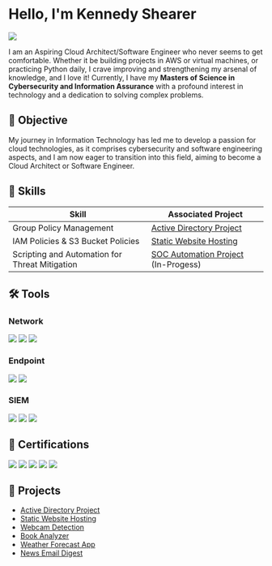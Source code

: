 # Hello, I'm Kennedy Shearer
<a href="https://www.linkedin.com/in/kennedyshearer"><img src="https://img.shields.io/badge/-LinkedIn-0072b1?&style=for-the-badge&logo=linkedin&logoColor=white" /></a>

I am an Aspiring Cloud Architect/Software Engineer who never seems to get comfortable. Whether it be building projects in AWS or virtual machines, or practicing Python daily, I crave improving and strengthening my arsenal of knowledge, and I love it! Currently, I have my **Masters of Science in Cybersecurity and Information Assurance** with a profound interest in technology and a dedication to solving complex problems.

## 🌱 Objective

My journey in Information Technology has led me to develop a passion for cloud technologies, as it comprises cybersecurity and software engineering aspects, and I am now eager to transition into this field, aiming to become a Cloud Architect or Software Engineer.

## 💪 Skills

| Skill                                         | Associated Project         |
|-----------------------------------------------|----------------------------|
| Group Policy Management                       | [Active Directory Project](https://github.com/kennedyshearer/Active-Directory-Project) |
| IAM Policies & S3 Bucket Policies             | [Static Website Hosting](https://github.com/kennedyshearer/Static-Website-Hosting) |
| Scripting and Automation for Threat Mitigation | [SOC Automation Project](https://github.com/kennedyshearer/SOC-Automation-Project) (In-Progess) |


## 🛠️ Tools

### Network
<div>
    <img src="https://img.shields.io/badge/-Wireshark-1679A7?&style=for-the-badge&logo=Wireshark&logoColor=white" />
    <img src="https://img.shields.io/badge/-Suricata-EF3B2D?&style=for-the-badge&logo=Suricata&logoColor=white" />
    <img src="https://img.shields.io/badge/-Zeek-777BB4?&style=for-the-badge&logo=Zeek&logoColor=white" />
</div>

### Endpoint
<div>
    <img src="https://img.shields.io/badge/-Microsoft_Defender_for_Endpoint-00A4EF?&style=for-the-badge&logo=Microsoft&logoColor=white" />
    <img src="https://img.shields.io/badge/-Velociraptor-4B275F?&style=for-the-badge&logo=Velociraptor&logoColor=white" />
</div>

### SIEM
<div>
    <img src="https://img.shields.io/badge/-Microsoft_Sentinel-0078D4?&style=for-the-badge&logo=Microsoft&logoColor=white" />
    <img src="https://img.shields.io/badge/-Splunk-000000?&style=for-the-badge&logo=Splunk&logoColor=white" />
    <img src="https://img.shields.io/badge/-Elastic-005571?&style=for-the-badge&logo=Elastic&logoColor=white" />
</div>

## 📝 Certifications

<div>
<a href="https://www.credly.com/badges/56e03886-0556-435f-9576-8a804a39a75b/public_url"><img src="https://img.shields.io/badge/-Pentest%2B-FF0000?style=for-the-badge&logo=CompTIA&logoColor=white" /></a>
<a href="https://www.credly.com/badges/766bfb5f-88e8-4e52-894f-8ac25e89d812/public_url"><img src="https://img.shields.io/badge/-CySA%2B-006400?&style=for-the-badge&logo=CompTIA&logoColor=white" /></a>
<a href="https://www.credly.com/badges/df3c261f-d766-4504-b622-15150b495695/public_url"><img src="https://img.shields.io/badge/-Security%2B-FF8000?&style=for-the-badge&logo=CompTIA&logoColor=white" /></a>
<a href="https://www.credly.com/badges/3ee76336-39a9-40a7-82b1-705a457a5a2d/public_url"><img src="https://img.shields.io/badge/-Network%2B-007ACC?&style=for-the-badge&logo=CompTIA&logoColor=white" /></a>
<a href="https://www.credly.com/badges/7f55fe09-a8e9-44f8-9b73-17836954497c/public_url"><img src="https://img.shields.io/badge/-Certified%20Cloud%20Practitioner-232F3E?style=for-the-badge&logo=amazonwebservices&logoColor=white" /></a>
</div>

## 🚧 Projects
- [Active Directory Project](https://github.com/kennedyshearer/Active-Directory-Project)
- [Static Website Hosting](https://github.com/kennedyshearer/Static-Website-Hosting)
- [Webcam Detection](https://github.com/kennedyshearer?tab=repositories)
- [Book Analyzer](https://github.com/kennedyshearer/app8-book-analysis)
- [Weather Forecast App](https://github.com/kennedyshearer/app7-weather-forecast-data-app)
- [News Email Digest](https://github.com/kennedyshearer/app5-news-api-email)
